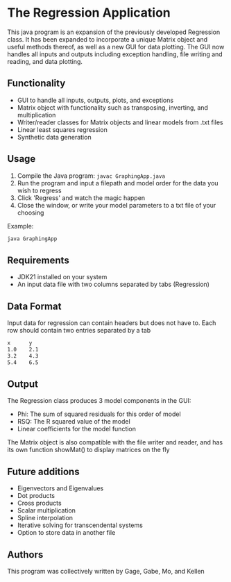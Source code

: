 # The Regression Application

This java program is an expansion of the previously developed Regression class. It has been expanded to incorporate a unique Matrix object and useful methods thereof, as well as a new GUI for data plotting. The GUI now handles all inputs and outputs including exception handling, file writing and reading, and data plotting.

## Functionality

- GUI to handle all inputs, outputs, plots, and exceptions
- Matrix object with functionality such as transposing, inverting, and multiplication
- Writer/reader classes for Matrix objects and linear models from .txt files
- Linear least squares regression
- Synthetic data generation

## Usage

1. Compile the Java program: `javac GraphingApp.java`
2. Run the program and input a filepath and model order for the data you wish to regress
3. Click 'Regress' and watch the magic happen
4. Close the window, or write your model parameters to a txt file of your choosing

Example:
```bash
java GraphingApp
```
## Requirements

- JDK21 installed on your system
- An input data file with two columns separated by tabs (Regression)

## Data Format

Input data for regression can contain headers but does not have to. Each row should contain two entries separated by a tab
```bash
x      y
1.0    2.1
3.2    4.3
5.4    6.5
```
## Output

The Regression class produces 3 model components in the GUI:

- Phi: The sum of squared residuals for this order of model
- RSQ: The R squared value of the model
- Linear coefficients for the model function


The Matrix object is also compatible with the file writer and reader, and has its own function showMat() to display matrices on the fly

## Future additions

- Eigenvectors and Eigenvalues
- Dot products
- Cross products
- Scalar multiplication
- Spline interpolation
- Iterative solving for transcendental systems 
- Option to store data in another file

## Authors

This program was collectively written by Gage, Gabe, Mo, and Kellen
